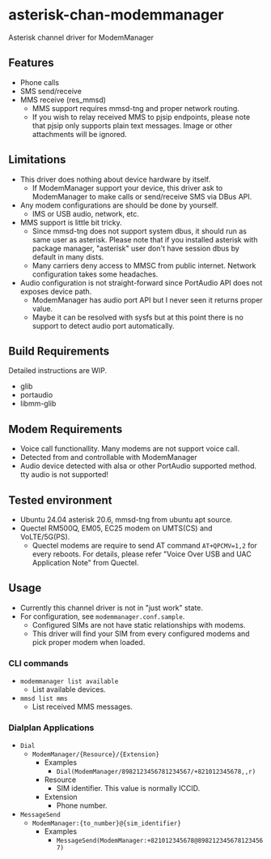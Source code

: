 # asterisk-chan-modemmanager
Asterisk channel driver for ModemManager

## Features
- Phone calls
- SMS send/receive
- MMS receive (res_mmsd)
  - MMS support requires mmsd-tng and proper network routing.
  - If you wish to relay received MMS to pjsip endpoints, please note that pjsip only supports plain text messages. Image or other attachments will be ignored.

## Limitations
- This driver does nothing about device hardware by itself.
  - If ModemManager support your device, this driver ask to ModemManager to make calls or send/receive SMS via DBus API.
- Any modem configurations are should be done by yourself.
  - IMS or USB audio, network, etc.
- MMS support is little bit tricky.
  - Since mmsd-tng does not support system dbus, it should run as same user as asterisk. Please note that if you installed asterisk with package manager, "asterisk" user don't have session dbus by default in many dists.
  - Many carriers deny access to MMSC from public internet. Network configuration takes some headaches.
- Audio configuration is not straight-forward since PortAudio API does not exposes device path.
  - ModemManager has audio port API but I never seen it returns proper value.
  - Maybe it can be resolved with sysfs but at this point there is no support to detect audio port automatically.

## Build Requirements
Detailed instructions are WIP.
- glib
- portaudio
- libmm-glib

## Modem Requirements
- Voice call functionallity. Many modems are not support voice call.
- Detected from and controllable with ModemManager
- Audio device detected with alsa or other PortAudio supported method. tty audio is not supported!

## Tested environment
- Ubuntu 24.04 asterisk 20.6, mmsd-tng from ubuntu apt source.
- Quectel RM500Q, EM05, EC25 modem on UMTS(CS) and VoLTE/5G(PS).
  - Quectel modems are require to send AT command `AT+QPCMV=1,2` for every reboots. For details, please refer "Voice Over USB and UAC Application Note" from Quectel.

## Usage
- Currently this channel driver is not in "just work" state.
- For configuration, see `modemmanager.conf.sample`.
  - Configured SIMs are not have static relationships with modems.
  - This driver will find your SIM from every configured modems and pick proper modem when loaded.

### CLI commands
- `modemmanager list available`
  - List available devices.
- `mmsd list mms`
  - List received MMS messages.

### Dialplan Applications
- `Dial`
  - `ModemManager/{Resource}/{Extension}`
    - Examples
      - `Dial(ModemManager/8982123456781234567/+821012345678,,r)`
    - Resource
      - SIM identifier. This value is normally ICCID.
    - Extension
      - Phone number.
- `MessageSend`
  - `ModemManager:{to_number}@{sim_identifier}`
    - Examples
      - `MessageSend(ModemManager:+821012345678@8982123456781234567)`
